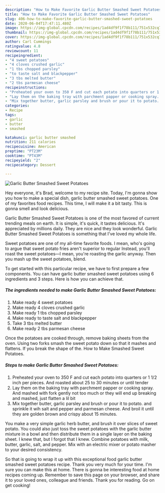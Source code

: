 ```yaml
---
description: "How to Make Favorite Garlic Butter Smashed Sweet Potatoes"
title: "How to Make Favorite Garlic Butter Smashed Sweet Potatoes"
slug: 406-how-to-make-favorite-garlic-butter-smashed-sweet-potatoes
date: 2020-06-04T17:47:11.480Z
image: https://img-global.cpcdn.com/recipes/1ad4df9f1f78b111/751x532cq70/garlic-butter-smashed-sweet-potatoes-recipe-main-photo.jpg
thumbnail: https://img-global.cpcdn.com/recipes/1ad4df9f1f78b111/751x532cq70/garlic-butter-smashed-sweet-potatoes-recipe-main-photo.jpg
cover: https://img-global.cpcdn.com/recipes/1ad4df9f1f78b111/751x532cq70/garlic-butter-smashed-sweet-potatoes-recipe-main-photo.jpg
author: Carl Cummings
ratingvalue: 4.8
reviewcount: 11
recipeingredient:
- "4 sweet potatoes"
- "4 cloves crushed garlic"
- "1 tbs chopped parsley"
- "to taste salt and blackpepper"
- "3 tbs melted butter"
- "2 tbs parmesan cheese"
recipeinstructions:
- "Preheated your oven to 350 F and cut each potato into quarters or 1 1/2 inch per pieces. And roasted about 25 to 30 minutes or until tender"
- "Lay them on the baking tray with parchment papper or cooking spray. And mashed with fork gently not too much or they will end up breaking and mashed, just flatten a lil bit"
- "Mix together butter, garlic parsley and brush or pour it to potato. and sprinkle it wih salt and pepper and parmesan cheese. And broil it until they are golden brown and crispy about 15 minutes."
categories:
- Recipe
tags:
- garlic
- butter
- smashed

katakunci: garlic butter smashed 
nutrition: 211 calories
recipecuisine: American
preptime: "PT23M"
cooktime: "PT43M"
recipeyield: "2"
recipecategory: Dessert

---
```



![Garlic Butter Smashed Sweet Potatoes](https://img-global.cpcdn.com/recipes/1ad4df9f1f78b111/751x532cq70/garlic-butter-smashed-sweet-potatoes-recipe-main-photo.jpg)

Hey everyone, it's Brad, welcome to my recipe site. Today, I'm gonna show you how to make a special dish, garlic butter smashed sweet potatoes. One of my favorites food recipes. This time, I will make it a bit tasty. This is gonna smell and look delicious.

Garlic Butter Smashed Sweet Potatoes is one of the most favored of current trending meals on earth. It is simple, it's quick, it tastes delicious. It's appreciated by millions daily. They are nice and they look wonderful. Garlic Butter Smashed Sweet Potatoes is something that I've loved my whole life.

Sweet potatoes are one of my all-time favorite foods. I mean, who&#39;s going to argue that sweet potato fries aren&#39;t superior to regular Instead, you&#39;ll roast the sweet potatoes—I mean, you&#39;re roasting the garlic anyway. Then you mash up the sweet potatoes, blend.


To get started with this particular recipe, we have to first prepare a few components. You can have garlic butter smashed sweet potatoes using 6 ingredients and 3 steps. Here is how you can achieve that.

<!--inarticleads1-->

##### The ingredients needed to make Garlic Butter Smashed Sweet Potatoes:

1. Make ready 4 sweet potatoes
1. Make ready 4 cloves crushed garlic
1. Make ready 1 tbs chopped parsley
1. Make ready to taste salt and blackpepper
1. Take 3 tbs melted butter
1. Make ready 2 tbs parmesan cheese


Once the potatoes are cooked through, remove baking sheets from the oven. Using two forks smash the sweet potato down so that it mashes and flattens. If you break the shape of the. How to Make Smashed Sweet Potatoes. 

<!--inarticleads2-->

##### Steps to make Garlic Butter Smashed Sweet Potatoes:

1. Preheated your oven to 350 F and cut each potato into quarters or 1 1/2 inch per pieces. And roasted about 25 to 30 minutes or until tender
1. Lay them on the baking tray with parchment papper or cooking spray. And mashed with fork gently not too much or they will end up breaking and mashed, just flatten a lil bit
1. Mix together butter, garlic parsley and brush or pour it to potato. and sprinkle it wih salt and pepper and parmesan cheese. And broil it until they are golden brown and crispy about 15 minutes.


You make a very simple garlic herb butter, and brush it over slices of sweet potato. You could also just toss the sweet potatoes with the garlic butter mixture in a bowl and then distribute them in a single layer on the baking sheet. I knew that, but I forgot that I knew. Combine potatoes with milk, butter, garlic, salt, and pepper. Mix with an electric mixer or potato masher to your desired consistency. 

So that is going to wrap it up with this exceptional food garlic butter smashed sweet potatoes recipe. Thank you very much for your time. I'm sure you can make this at home. There is gonna be interesting food at home recipes coming up. Remember to save this page on your browser, and share it to your loved ones, colleague and friends. Thank you for reading. Go on get cooking!
